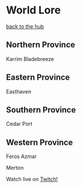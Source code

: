 # World Lore
[back to the hub](/semsguild)
## Northern Province
Karrim
Bladebreeze
## Eastern Province
Easthaven
## Southern Province
Cedar Port
## Western Province
Feros
Azmar

Merton



Watch live on [Twitch!](https://www.twitch.tv/removesam)
